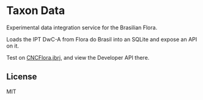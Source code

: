 # Taxon Data

Experimental data integration service for the Brasilian Flora.

Loads the IPT DwC-A from Flora do Brasil into an SQLite and expose an API on it.

Test on [CNCFlora.jbrj](http://cncflora.jbrj.gov.br/flora), and view the Developer API there.

## License

MIT

